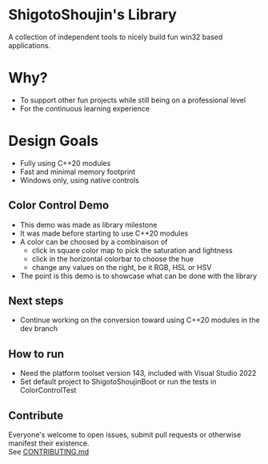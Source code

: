 # ShigotoShoujin's Library
A collection of independent tools to nicely build fun win32 based applications.

# Why?
- To support other fun projects while still being on a professional level
- For the continuous learning experience

# Design Goals
- Fully using C++20 modules
- Fast and minimal memory footprint
- Windows only, using native controls

## Color Control Demo
- This demo was made as library milestone
- It was made before starting to use C++20 modules
- A color can be choosed by a combinaison of
  - click in square color map to pick the saturation and lightness
  - click in the horizontal colorbar to choose the hue
  - change any values on the right, be it RGB, HSL or HSV
- The point is this demo is to showcase what can be done with the library

## Next steps
- Continue working on the conversion toward using C++20 modules in the dev branch

## How to run
- Need the platform toolset version 143, included with Visual Studio 2022
- Set default project to ShigotoShoujinBoot or run the tests in ColorControlTest

## Contribute
Everyone's welcome to open issues, submit pull requests or otherwise manifest their existence.  
See [CONTRIBUTING.md](CONTRIBUTING.md)
